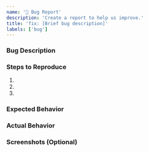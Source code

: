 ```yaml
---
name: '🐞 Bug Report'
description: 'Create a report to help us improve.'
title: 'fix: [Brief bug description]'
labels: ['bug']
---
```


### Bug Description

<!-- A clear and concise description of what the bug is. -->

### Steps to Reproduce

<!--
Steps to reproduce the behavior.
Example:
1. Go to '/login'
2. Click on 'Sign up with GitHub'
3. In the popup, click 'Cancel'
4. See an error in the console...
-->

1.
2.
3.

### Expected Behavior

<!-- A clear and concise description of what you expected to happen. -->

### Actual Behavior

<!-- A clear and concise description of what actually happened. -->

### Screenshots (Optional)

<!-- If applicable, add screenshots to help explain your problem. -->
